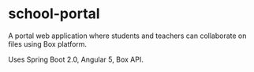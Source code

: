 # school-portal

A portal web application where students and teachers can collaborate on files using Box platform.
 
Uses Spring Boot 2.0, Angular 5, Box API.
